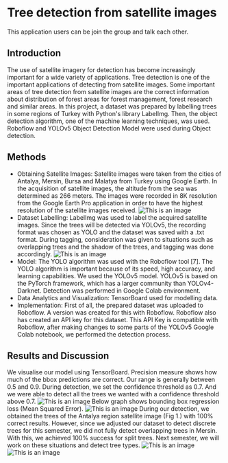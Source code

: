 # Tree detection from satellite images

This application users can be join the group and talk each other.

## Introduction

The use of satellite imagery for detection has become increasingly important for a wide variety of applications. Tree detection is one of the important applications of detecting from satellite images. Some important areas of tree detection from satellite images are the correct information about distribution of forest areas for forest management, forest research and similar areas.
In this project, a dataset was prepared by labelling trees in some regions of Turkey with Python's library LabelImg. Then, the object detection algorithm, one of the machine learning techniques, was used. Roboflow and YOLOv5 Object Detection Model were used during Object detection.

## Methods

 - Obtaining Satellite Images: Satellite images were taken from the cities of Antalya, Mersin, Bursa and Malatya from Turkey using Google Earth. In the acquisition of satellite images, the altitude from the sea was determined as 266 meters. The images were recorded in 8K resolution from the Google Earth Pro application in order to have the highest resolution of the satellite images received.
![This is an image](/img/antalya.PNG)
 - Dataset Labelling: LabelImg was used to label the acquired satellite images. Since the trees will be detected via YOLOv5, the recording format was chosen as YOLO and the dataset was saved with a .txt format.
During tagging, consideration was given to situations such as overlapping trees and the shadow of the trees, and tagging was done accordingly.
![This is an image](/img/antalya_labeled.PNG)
 - Model: The YOLO algorithm was used with the Roboflow tool [7]. The YOLO algorithm is important because of its speed, high accuracy, and learning capabilities. We used the YOLOv5 model. YOLOv5 is based on the PyTorch framework, which has a larger community than YOLOv4-Darknet. Detection was performed in Google Colab environment.
 - Data Analytics and Visualization: TensorBoard used for modelling data.  
 - Implementation: First of all, the prepared dataset was uploaded to Roboflow. A version was created for this with Roboflow. Roboflow also has created an API key for this dataset. This API Key is compatible with Roboflow, after making changes to some parts of the YOLOv5 Google Colab notebook, we performed the detection process.

## Results and Discussion

We visualise our model using TensorBoard. Precision measure shows how much of the bbox predictions are correct. Our range is generally between 0.5 and 0.9. During detection, we set the confidence threshold as 0.7. And we were able to detect all the trees we wanted with a confidence threshold above 0.7.
![This is an image](/img/precision_result_tenserboard.PNG)
Below graph shows bounding box regression loss (Mean Squared Error).
![This is an image](/img/bounding_box_regression_loss.PNG)
During our detection, we obtained the trees of the Antalya region satellite image (Fig 1.) with 100% correct results. However, since we adjusted our dataset to detect discrete trees for this semester, we did not fully detect overlapping trees in Mersin. With this, we achieved 100% success for split trees. Next semester, we will work on these situations and detect tree types.
![This is an image](/img/detection_from_antalya.PNG)
![This is an image](/img/detection_from_mersin.PNG)


